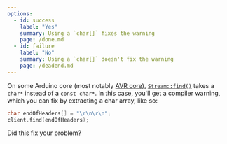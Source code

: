 ```yaml
---
options:
  - id: success
    label: "Yes"
    summary: Using a `char[]` fixes the warning
    page: /done.md
  - id: failure
    label: "No"
    summary: Using a `char[]` doesn't fix the warning
    page: /deadend.md
---
```


On some Arduino core (most notably [AVR core](https://github.com/arduino/ArduinoCore-avr/blob/master/cores/arduino/Stream.h)), [`Stream::find()`](https://www.arduino.cc/reference/en/language/functions/communication/stream/streamfind/) takes a `char*` instead of a `const char*`. In this case, you'll get a compiler warning, which you can fix by extracting a char array, like so:

```c++
char endOfHeaders[] = "\r\n\r\n";
client.find(endOfHeaders);
```

Did this fix your problem?